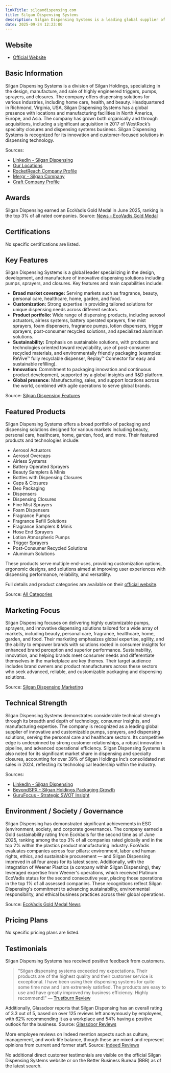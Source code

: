 ```yaml
---
linkTitle: silgandispensing.com
title: Silgan Dispensing Systems
description: Silgan Dispensing Systems is a leading global supplier of innovative triggers, pumps, sprayers, and dispensing closure solutions for the home, health, and beauty markets.
date: 2025-09-24 12:23:00
---
```


## Website

- [Official Website](https://silgandispensing.com)

## Basic Information

Silgan Dispensing Systems is a division of Silgan Holdings, specializing in the design, manufacture, and sale of highly engineered triggers, pumps, sprayers, and closures. The company offers dispensing solutions for various industries, including home care, health, and beauty. Headquartered in Richmond, Virginia, USA, Silgan Dispensing Systems has a global presence with locations and manufacturing facilities in North America, Europe, and Asia. The company has grown both organically and through acquisitions, including a significant acquisition in 2017 of WestRock’s specialty closures and dispensing systems business. Silgan Dispensing Systems is recognized for its innovation and customer-focused solutions in dispensing technology.

Sources:
- [LinkedIn - Silgan Dispensing](https://www.linkedin.com/company/silgandispensing)
- [Our Locations](https://silgandispensing.com/our-locations/)
- [RocketReach Company Profile](https://rocketreach.co/silgan-dispensing-systems-profile_b45f140cfc6aaec8)
- [Mergr - Silgan Company](https://mergr.com/company/silgan)
- [Craft Company Profile](https://craft.co/silgan-dispensing-systems)

## Awards

Silgan Dispensing earned an EcoVadis Gold Medal in June 2025, ranking in the top 3% of all rated companies.
Source: [News - EcoVadis Gold Medal](https://silgandispensing.com/news/silgan-dispensing-earns-ecovadis-gold-medal/)

## Certifications

No specific certifications are listed.

## Key Features

Silgan Dispensing Systems is a global leader specializing in the design, development, and manufacture of innovative dispensing solutions including pumps, sprayers, and closures. Key features and main capabilities include:

- **Broad market coverage:** Serving markets such as fragrance, beauty, personal care, healthcare, home, garden, and food.
- **Customization:** Strong expertise in providing tailored solutions for unique dispensing needs across different sectors.
- **Product portfolio:** Wide range of dispensing products, including aerosol actuators, airless systems, battery operated sprayers, fine mist sprayers, foam dispensers, fragrance pumps, lotion dispensers, trigger sprayers, post-consumer recycled solutions, and specialized aluminum solutions.
- **Sustainability:** Emphasis on sustainable solutions, with products and technologies oriented toward recyclability, use of post-consumer recycled materials, and environmentally friendly packaging (examples: ReVive™ fully recyclable dispenser, Replay™ Connector for easy and sustainable refilling).
- **Innovation:** Commitment to packaging innovation and continuous product development, supported by a global insights and R&D platform.
- **Global presence:** Manufacturing, sales, and support locations across the world, combined with agile operations to serve global brands.

Source: [Silgan Dispensing Features](https://silgandispensing.com)

## Featured Products

Silgan Dispensing Systems offers a broad portfolio of packaging and dispensing solutions designed for various markets including beauty, personal care, healthcare, home, garden, food, and more. Their featured products and technologies include:

- Aerosol Actuators
- Aerosol Overcaps
- Airless Systems
- Battery Operated Sprayers
- Beauty Samplers & Minis
- Bottles with Dispensing Closures
- Caps & Closures
- Deo Packaging
- Dispensers
- Dispensing Closures
- Fine Mist Sprayers
- Foam Dispensers
- Fragrance Pumps
- Fragrance Refill Solutions
- Fragrance Samplers & Minis
- Hose End Sprayers
- Lotion Atmospheric Pumps
- Trigger Sprayers
- Post-Consumer Recycled Solutions
- Aluminum Solutions

These products serve multiple end-uses, providing customization options, ergonomic designs, and solutions aimed at improving user experiences with dispensing performance, reliability, and versatility.

Full details and product categories are available on their [official website](https://silgandispensing.com/all-categories/).

Source: [All Categories](https://silgandispensing.com/all-categories/)

## Marketing Focus

Silgan Dispensing focuses on delivering highly customizable pumps, sprayers, and innovative dispensing solutions tailored for a wide array of markets, including beauty, personal care, fragrance, healthcare, home, garden, and food. Their marketing emphasizes global expertise, agility, and the ability to empower brands with solutions rooted in consumer insights for enhanced brand perception and superior performance. Sustainability, innovation, and helping brands meet consumer needs and differentiate themselves in the marketplace are key themes. Their target audience includes brand owners and product manufacturers across these sectors who seek advanced, reliable, and customizable packaging and dispensing solutions.

Source: [Silgan Dispensing Marketing](https://silgandispensing.com/)

## Technical Strength

Silgan Dispensing Systems demonstrates considerable technical strength through its breadth and depth of technology, consumer insights, and manufacturing expertise. The company is recognized as a leading global supplier of innovative and customizable pumps, sprayers, and dispensing solutions, serving the personal care and healthcare sectors. Its competitive edge is underpinned by strong customer relationships, a robust innovation pipeline, and advanced operational efficiency. Silgan Dispensing Systems is also noted for its significant market share in dispensing and specialty closures, accounting for over 39% of Silgan Holdings Inc’s consolidated net sales in 2024, reflecting its technological leadership within the industry.

Sources:
- [LinkedIn - Silgan Dispensing](https://www.linkedin.com/company/silgandispensing)
- [BeyondSPX - Silgan Holdings Packaging Growth](https://beyondspx.com/quote/SLGN/silgan-holdings-packaging-growth-through-strategic-evolution-and-dispensing-leadership-nyse-slgn)
- [GuruFocus - Strategic SWOT Insight](https://www.gurufocus.com/news/2721252/decoding-silgan-holdings-inc-slgn-a-strategic-swot-insight)

## Environment / Society / Governance

Silgan Dispensing has demonstrated significant achievements in ESG (environment, society, and corporate governance). The company earned a Gold sustainability rating from EcoVadis for the second time as of June 2025, ranking among the top 3% of all companies rated globally and in the top 2% within the plastics product manufacturing industry. EcoVadis evaluates companies across four pillars: environment, labor and human rights, ethics, and sustainable procurement — and Silgan Dispensing improved in all four areas for its latest score. Additionally, with the integration of Weener Plastics (a company within Silgan Dispensing), they leveraged expertise from Weener's operations, which received Platinum EcoVadis status for the second consecutive year, placing those operations in the top 1% of all assessed companies. These recognitions reflect Silgan Dispensing's commitment to advancing sustainability, environmental responsibility, and ethical business practices across their global operations.

Source: [EcoVadis Gold Medal News](https://silgandispensing.com/news/silgan-dispensing-earns-ecovadis-gold-medal/)

## Pricing Plans

No specific pricing plans are listed.

## Testimonials

Silgan Dispensing Systems has received positive feedback from customers.

> "Silgan dispensing systems exceeded my expectations. Their products are of the highest quality and their customer service is exceptional. I have been using their dispensing systems for quite some time now and I am extremely satisfied. The products are easy to use and have greatly improved my business efficiency. Highly recommend!"
> — [Trustburn Review](https://trustburn.com/review/vZdfJYwBQ7I2aKiqt302)

Additionally, Glassdoor reports that Silgan Dispensing has an overall rating of 3.3 out of 5, based on over 125 reviews left anonymously by employees, with 62% recommending it as a workplace and 54% having a positive outlook for the business.
Source: [Glassdoor Reviews](https://www.glassdoor.com/Reviews/Silgan-Dispensing-Reviews-E3504486.htm)

More employee reviews on Indeed mention aspects such as culture, management, and work-life balance, though these are mixed and represent opinions from current and former staff.
Source: [Indeed Reviews](https://www.indeed.com/cmp/Silgan-Dispensing-Systems/reviews)

No additional direct customer testimonials are visible on the official Silgan Dispensing Systems website or on the Better Business Bureau (BBB) as of the latest search.